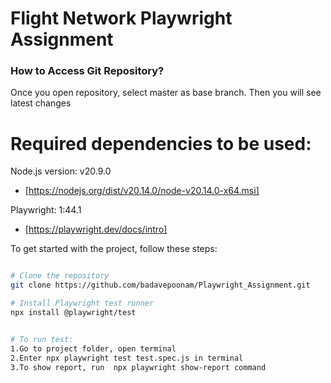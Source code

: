 # Flight Network Playwright Assignment

### How to Access Git Repository?
Once you open repository, select master as base branch. Then you will see latest changes

# Required dependencies to be used:
Node.js version: v20.9.0
- [https://nodejs.org/dist/v20.14.0/node-v20.14.0-x64.msi]

Playwright: 1:44.1
- [https://playwright.dev/docs/intro]

To get started with the project, follow these steps:
```sh

# Clone the repository
git clone https://github.com/badavepoonam/Playwright_Assignment.git

# Install Playwright test runner
npx install @playwright/test


# To run test:
1.Go to project folder, open terminal
2.Enter npx playwright test test.spec.js in terminal
3.To show report, run  npx playwright show-report command

